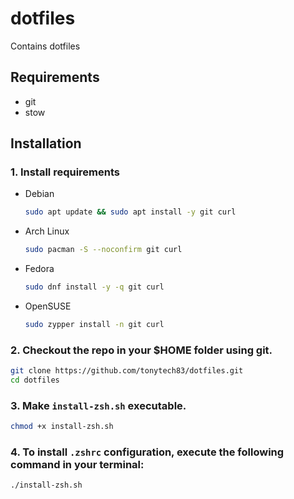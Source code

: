 # dotfiles

Contains dotfiles

## Requirements

- git
- stow

## Installation

### 1. Install requirements
- Debian
  ```sh
  sudo apt update && sudo apt install -y git curl
  ```

- Arch Linux
  ```sh
  sudo pacman -S --noconfirm git curl
  ```

- Fedora
  ```sh
  sudo dnf install -y -q git curl
  ```

- OpenSUSE
  ```sh
  sudo zypper install -n git curl
  ```

### 2. Checkout the repo in your $HOME folder using git.
```sh
git clone https://github.com/tonytech83/dotfiles.git
cd dotfiles
```
### 3. Make `install-zsh.sh` executable.
```sh
chmod +x install-zsh.sh
```
### 4. To install `.zshrc` configuration, execute the following command in your terminal:
```sh
./install-zsh.sh
```

